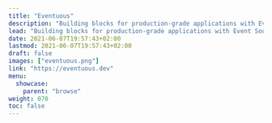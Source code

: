 ```yaml
---
title: "Eventuous"
description: "Building blocks for production-grade applications with Event Sourcing in heart. Very opinionated, highly volatile."
lead: "Building blocks for production-grade applications with Event Sourcing in heart. Very opinionated, highly volatile."
date: 2021-06-07T19:57:43+02:00
lastmod: 2021-06-07T19:57:43+02:00
draft: false
images: ["eventuous.png"]
link: "https://eventuous.dev"
menu:
  showcase:
    parent: "browse"
weight: 070
toc: false
---
```

